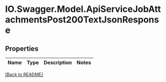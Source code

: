 # IO.Swagger.Model.ApiServiceJobAttachmentsPost200TextJsonResponse
## Properties

Name | Type | Description | Notes
------------ | ------------- | ------------- | -------------

 [[Back to README]](../README.md)

